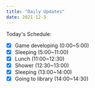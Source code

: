 ```yaml
---
title: "Daily Updates"
date: 2021-12-5
---
```




Today's Schedule:

- [x] Game developing (0:00~5:00)
- [x] Sleeping (5:00~11:00)
- [x] Lunch (11:00~12:30)
- [x] Shower (12:30~13:00)
- [x] Sleeping (13:00~14:00)
- [x] Going to library (14:00~14:30)